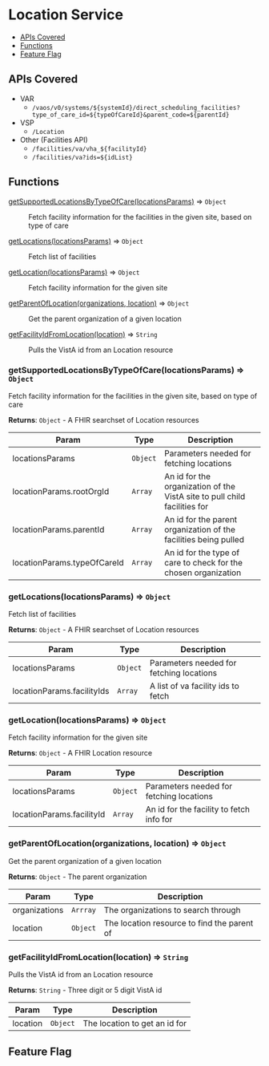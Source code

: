 # Location Service

* [APIs Covered](#apis-covered)
* [Functions](#functions)
* [Feature Flag](#feature-flag)

<a name="apis-covered"></a>
## APIs Covered

- VAR
  - `/vaos/v0/systems/${systemId}/direct_scheduling_facilities?type_of_care_id=${typeOfCareId}&parent_code=${parentId}`
- VSP
  - `/Location`
- Other (Facilities API)
  - `/facilities/va/vha_${facilityId}`
  - `/facilities/va?ids=${idList}`

<a name="functions"></a>
## Functions

<dl>
<dt><a href="#getSupportedLocationsByTypeOfCare">getSupportedLocationsByTypeOfCare(locationsParams)</a> ⇒ <code>Object</code></dt>
<dd><p>Fetch facility information for the facilities in the given site, based on type of care</p>
</dd>
<dt><a href="#getLocations">getLocations(locationsParams)</a> ⇒ <code>Object</code></dt>
<dd><p>Fetch list of facilities</p>
</dd>
<dt><a href="#getLocation">getLocation(locationsParams)</a> ⇒ <code>Object</code></dt>
<dd><p>Fetch facility information for the given site</p>
</dd>
<dt><a href="#getParentOfLocation">getParentOfLocation(organizations, location)</a> ⇒ <code>Object</code></dt>
<dd><p>Get the parent organization of a given location</p>
</dd>
<dt><a href="#getFacilityIdFromLocation">getFacilityIdFromLocation(location)</a> ⇒ <code>String</code></dt>
<dd><p>Pulls the VistA id from an Location resource</p>
</dd>
</dl>

<a name="getSupportedLocationsByTypeOfCare"></a>

### getSupportedLocationsByTypeOfCare(locationsParams) ⇒ <code>Object</code>
Fetch facility information for the facilities in the given site, based on type of care

  
**Returns**: <code>Object</code> - A FHIR searchset of Location resources  

| Param | Type | Description |
| --- | --- | --- |
| locationsParams | <code>Object</code> | Parameters needed for fetching locations |
| locationParams.rootOrgId | <code>Array</code> | An id for the organization of the VistA site to pull child facilities for |
| locationParams.parentId | <code>Array</code> | An id for the parent organization of the facilities being pulled |
| locationParams.typeOfCareId | <code>Array</code> | An id for the type of care to check for the chosen organization |

<a name="getLocations"></a>

### getLocations(locationsParams) ⇒ <code>Object</code>
Fetch list of facilities

  
**Returns**: <code>Object</code> - A FHIR searchset of Location resources  

| Param | Type | Description |
| --- | --- | --- |
| locationsParams | <code>Object</code> | Parameters needed for fetching locations |
| locationParams.facilityIds | <code>Array</code> | A list of va facility ids to fetch |

<a name="getLocation"></a>

### getLocation(locationsParams) ⇒ <code>Object</code>
Fetch facility information for the given site

  
**Returns**: <code>Object</code> - A FHIR Location resource  

| Param | Type | Description |
| --- | --- | --- |
| locationsParams | <code>Object</code> | Parameters needed for fetching locations |
| locationParams.facilityId | <code>Array</code> | An id for the facility to fetch info for |

<a name="getParentOfLocation"></a>

### getParentOfLocation(organizations, location) ⇒ <code>Object</code>
Get the parent organization of a given location

  
**Returns**: <code>Object</code> - The parent organization  

| Param | Type | Description |
| --- | --- | --- |
| organizations | <code>Arrray</code> | The organizations to search through |
| location | <code>Object</code> | The location resource to find the parent of |

<a name="getFacilityIdFromLocation"></a>

### getFacilityIdFromLocation(location) ⇒ <code>String</code>
Pulls the VistA id from an Location resource

  
**Returns**: <code>String</code> - Three digit or 5 digit VistA id  

| Param | Type | Description |
| --- | --- | --- |
| location | <code>Object</code> | The location to get an id for |

<a name="feature-flag"></a>
## Feature Flag

